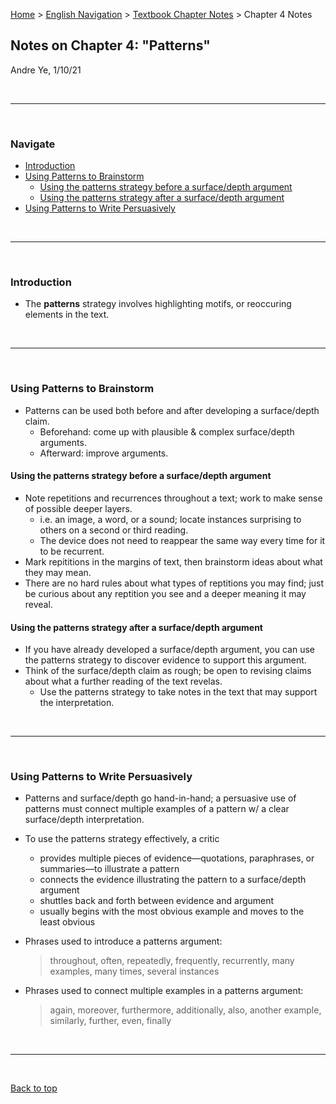 [Home](https://andre-ye.github.io) > [English Navigation](https://andre-ye.github.io/english/english_navigation) > [Textbook Chapter Notes](https://andre-ye.github.io/english/english_navigation#textbook-chapter-notes) > Chapter 4 Notes

## Notes on Chapter 4: "Patterns"
Andre Ye, 1/10/21

<br>

---

<br>

### Navigate
- [Introduction](#introduction)
- [Using Patterns to Brainstorm](#using-patterns-to-brainstorm)
  * [Using the patterns strategy before a surface/depth argument](#using-the-patterns-strategy-before-a-surfacedepth-argument)
  * [Using the patterns strategy after a surface/depth argument](#using-the-patterns-strategy-after-a-surfacedepth-argument)
- [Using Patterns to Write Persuasively](#using-patterns-to-write-persuasively)

<br>

---

<br>

### Introduction
- The **patterns** strategy involves highlighting motifs, or reoccuring elements in the text.


<br>

---

<br>

### Using Patterns to Brainstorm
- Patterns can be used both before and after developing a surface/depth claim.
  - Beforehand: come up with plausible & complex surface/depth arguments.
  - Afterward: improve arguments.

#### Using the patterns strategy before a surface/depth argument
- Note repetitions and recurrences throughout a text; work to make sense of possible deeper layers.
  - i.e. an image, a word, or a sound; locate instances surprising to others on a second or third reading.
  - The device does not need to reappear the same way every time for it to be recurrent.
- Mark repititions in the margins of text, then brainstorm ideas about what they may mean.
- There are no hard rules about what types of reptitions you may find; just be curious about any reptition you see and a deeper meaning it may reveal.

#### Using the patterns strategy after a surface/depth argument
- If you have already developed a surface/depth argument, you can use the patterns strategy to discover evidence to support this argument.
- Think of the surface/depth claim as rough; be open to revising claims about what a further reading of the text revelas.
  - Use the patterns strategy to take notes in the text that may support the interpretation.

<br>

---

<br>

### Using Patterns to Write Persuasively
- Patterns and surface/depth go hand-in-hand; a persuasive use of patterns must connect multiple examples of a pattern w/ a clear surface/depth interpretation.
- To use the patterns strategy effectively, a critic
  - provides multiple pieces of evidence—quotations, paraphrases, or summaries—to illustrate a pattern
  - connects the evidence illustrating the pattern to a surface/depth argument
  - shuttles back and forth between evidence and argument
  - usually begins with the most obvious example and moves to the least obvious

- Phrases used to introduce a patterns argument:
  > throughout, often, repeatedly, frequently, recurrently, many examples, many times, several instances

- Phrases used to connect multiple examples in a patterns argument:
  > again, moreover, furthermore, additionally, also, another example, similarly, further, even, finally

<br>

---

<br>

[Back to top](#)
